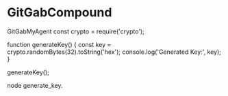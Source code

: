 # GitGabCompound
GitGabMyAgent
const crypto = require('crypto');

function generateKey() {
    const key = crypto.randomBytes(32).toString('hex');
    console.log('Generated Key:', key);
}

generateKey();

node generate_key.

